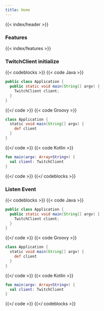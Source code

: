 ```yaml
---
title: Home
---
```


{{< index/header >}}

### Features

{{< index/features >}}

### TwitchClient initialize

{{< codeblocks >}}
{{< code Java >}}

```java
public class Application {
  public static void main(String[] argv) {
    TwitchClient client;
  }
}
```

{{</ code >}}
{{< code Groovy >}}

```groovy
class Application {
  static void main(String[] argv) {
    def client
  }
}
```

{{</ code >}}
{{< code Kotlin >}}

```kotlin
fun main(argv: Array<String>) {
  val client: TwitchClient
}
```

{{</ code >}}
{{</ codeblocks >}}

### Listen Event

{{< codeblocks >}}
{{< code Java >}}

```java
public class Application {
  public static void main(String[] argv) {
    TwitchClient client;
  }
}
```

{{</ code >}}
{{< code Groovy >}}

```groovy
class Application {
  static void main(String[] argv) {
    def client
  }
}
```

{{</ code >}}
{{< code Kotlin >}}

```kotlin
fun main(argv: Array<String>) {
  val client: TwitchClient
}
```

{{</ code >}}
{{</ codeblocks >}}
